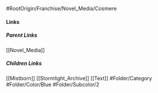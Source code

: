 #RootOrigin/Franchise/Novel_Media/Cosmere
#### Links
##### Parent Links
[[Novel_Media]]
##### Children Links
[[Mistborn]]
[[Stormlight_Archive]]
[[Text]]
#Folder/Category
#Folder/Color/Blue
#Folder/Subcolor/2
